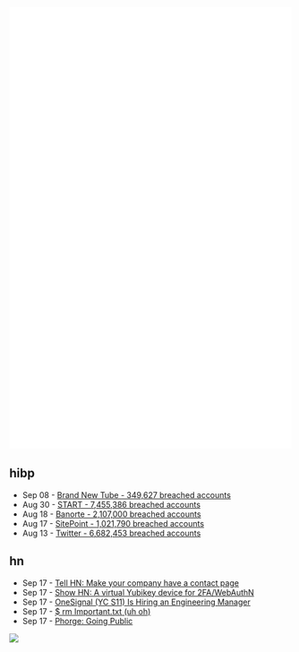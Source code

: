 ![Metrics](https://raw.githubusercontent.com/phixion/phixion/master/metrics.svg)

## hibp

<!--
for https://github.com/phixion/phixion/blob/main/.github/workflows/feeds.yml
-->
<!--START_SECTION:haveibeenpwnd-->
- Sep 08 - [Brand New Tube - 349,627 breached accounts](https://haveibeenpwned.com/PwnedWebsites#BrandNewTube)
- Aug 30 - [START - 7,455,386 breached accounts](https://haveibeenpwned.com/PwnedWebsites#Start)
- Aug 18 - [Banorte - 2,107,000 breached accounts](https://haveibeenpwned.com/PwnedWebsites#Banorte)
- Aug 17 - [SitePoint - 1,021,790 breached accounts](https://haveibeenpwned.com/PwnedWebsites#SitePoint)
- Aug 13 - [Twitter - 6,682,453 breached accounts](https://haveibeenpwned.com/PwnedWebsites#Twitter)
<!--END_SECTION:haveibeenpwnd-->

## hn

<!--
for https://github.com/phixion/phixion/blob/main/.github/workflows/feeds.yml
-->
<!--START_SECTION:hn-->
- Sep 17 - [Tell HN: Make your company have a contact page](https://news.ycombinator.com/item?id=32882337)
- Sep 17 - [Show HN: A virtual Yubikey device for 2FA/WebAuthN](https://github.com/bulwarkid/virtual-fido)
- Sep 17 - [OneSignal (YC S11) Is Hiring an Engineering Manager](https://onesignal.com/careers/bcfcfd08-229a-4209-a44b-ce11befe5ecf)
- Sep 17 - [$ rm Important.txt (uh oh)](https://xenodium.com/rm-important-txt-oh-sht/)
- Sep 17 - [Phorge: Going Public](https://we.phorge.it/phame/post/view/1/going_public/)
<!--END_SECTION:hn-->

<!--
for https://yhype.me
-->
![](https://hit.yhype.me/github/profile?user_id=13013670)
